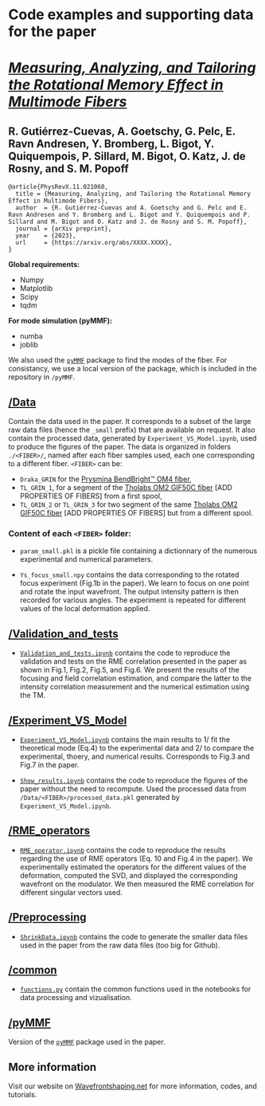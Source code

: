# Code examples and supporting data for the paper
# [*Measuring, Analyzing, and Tailoring the Rotational Memory Effect in Multimode Fibers*](https://arxiv.org/abs/XXXX.XXXX)
## **R. Gutiérrez-Cuevas, A. Goetschy, G. Pelc, E. Ravn Andresen, Y. Bromberg, L. Bigot, Y. Quiquempois, P. Sillard, M. Bigot, O. Katz, J. de Rosny, and S. M. Popoff**


```
@article{PhysRevX.11.021060,
  title = {Measuring, Analyzing, and Tailoring the Rotational Memory Effect in Multimode Fibers},
  author  = {R. Gutiérrez-Cuevas and A. Goetschy and G. Pelc and E. Ravn Andresen and Y. Bromberg and L. Bigot and Y. Quiquempois and P. Sillard and M. Bigot and O. Katz and J. de Rosny and S. M. Popoff},
  journal = {arXiv preprint},
  year    = {2023},
  url     = {https://arxiv.org/abs/XXXX.XXXX},
}
```


**Global requirements:**
- Numpy
- Matplotlib
- Scipy
- tqdm

**For mode simulation (pyMMF):**
- numba
- joblib

We also used the [`pyMMF`](github.com/wavefrontshaping/pymmf) package to find the modes of the fiber. 
For consistancy, we use a local version of the package, which is included in the repository in `/pyMMF`.

## [/Data](Data/)

Contain the data used in the paper. 
It corresponds to a subset of the large raw data files (hence the `_small` prefix) that are available on request. 
It also contain the processed data, generated by  `Experiment_VS_Model.ipynb`, used to produce the figures of the paper.
The data is organized in folders `./<FIBER>/`,
named after each fiber samples used, each one corresponding to a different fiber. 
`<FIBER>` can be:
- `Draka_GRIN` for the [Prysmina BendBright™ OM4 fiber](https://www.prysmiangroup.com/en/bendbright-tm-om4),
- `TL_GRIN_1`, for a segment of the [Tholabs OM2 GIF50C fiber](https://www.thorlabs.de/thorProduct.cfm?partNumber=GIF50C)
[ADD PROPERTIES OF FIBERS] from a first spool,
- `TL_GRIN_2` or `TL_GRIN_3` for two segment of the same [Tholabs OM2 GIF50C fiber](https://www.thorlabs.de/thorProduct.cfm?partNumber=GIF50C)
[ADD PROPERTIES OF FIBERS] but from a different spool.

### Content of each `<FIBER>` folder:

- `param_small.pkl` is a pickle file containing a dictionnary of the numerous experimental and numerical parameters.

- `Ys_focus_small.npy` contains the data corresponding to the rotated focus experiment (Fig.1b in the paper). 
We learn to focus on one point and rotate the input wavefront. The output intensity pattern is then recorded for various angles.
The experiment is repeated for different values of the local deformation applied.

## [/Validation_and_tests](Validation_and_tests/)

- [`Validation_and_tests.ipynb`](Validation_and_tests/Validation_and_tests.ipynb) contains the code to reproduce the validation and tests on the RME correlation presented in the paper as shown in Fig.1, Fig.2, Fig.5, and Fig.6. 
We present the results of the focusing and field correlation estimation, and compare the latter to the intensity correlation measurement and the numerical estimation using the TM. 

## [/Experiment_VS_Model](Experiment_VS_Model/)

- [`Experiment_VS_Model.ipynb`](Experiment_VS_Model/Experiment_VS_Model.ipynb) contains the main results to 1/ fit the theoretical mode (Eq.4) to the experimental data and 2/ to compare the experimental, thoery, and numerical results. 
Corresponds to Fig.3 and Fig.7 in the paper.

- [`Show_results.ipynb`](Experiment_VS_Model/Show_results.ipynb) contains the code to reproduce the figures of the paper without the need to recompute. 
Used the processed data from `/Data/<FIBER>/processed_data.pkl` generated by `Experiment_VS_Model.ipynb`.

## [/RME_operators](RME_operators/)

- [`RME_operator.ipynb`](RME_operators/Show_results.ipynb) contains the code to reproduce the results regarding the use of RME operators (Eq. 10 and Fig.4 in the paper). 
We experimentally estimated the operators for the different values of the deformation, 
computed the SVD, 
and displayed the corresponding wavefront on the modulator.
We then measured the RME correlation for different singular vectors used.

## [/Preprocessing](Preprocessing/)

- [`ShrinkData.ipynb`](Preprocessing/ShrinkData.ipynb) contains the code to generate the smaller data files used in the paper from the raw data files (too big for Github).

## [/common](common/)

- [`functions.py`](common/functions.py) contain the common functions used in the notebooks for data processing and vizualisation.

## [/pyMMF](pyMMF/)

Version of the [`pyMMF`](github.com/wavefrontshaping/pymmf) package used in the paper.

## More information

Visit our website on [Wavefrontshaping.net](https://wavefrontshaping.net) for more information, codes, and tutorials.